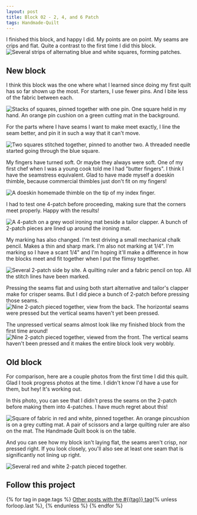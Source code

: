 ```yaml
---
layout: post
title: Block 02 - 2, 4, and 6 Patch
tags: Handmade-Quilt
---
```

I finished this block, and happy I did. My points are on point. My seams are crips and flat. Quite a contrast to the first time I did this block.
![Several strips of alternating blue and white squares, forming patches.](/images/4-patch-01.jpg)

## New block
I think this block was the one where what I learned since doing my first quilt has so far shown up the most. For starters, I use fewer pins. And I bite less of the fabric between each.

![Stacks of squares, pinned together with one pin. One square held in my hand. An orange pin cushion on a green cutting mat in the background.](/images/4-patch-02.jpg)

For the parts where I have seams I want to make meet exactly, I line the seam better, and pin it in such a way that it can't move.

![Two squares stitched together, pinned to another two. A threaded needle started going through the blue square.](/images/4-patch-03.jpg)

My fingers have turned soft. Or maybe they always were soft. One of my first chef when I was a young cook told me I had "butter fingers". I think I have the seamstress equivalent. Glad to have made myself a doeskin thimble, because commercial thimbles just don't fit on my fingers!

![A doeskin homemade thimble on the tip of my index finger.](/images/4-patch-04.jpg)

I had to test one 4-patch before proceeding, making sure that the corners meet properly. Happy with the results!

![A 4-patch on a grey wool ironing mat beside a tailor clapper. A bunch of 2-patch pieces are lined up around the ironing mat.](/images/4-patch-05.jpg)

My marking has also changed. I'm test driving a small mechanical chalk pencil. Makes a thin and sharp mark. I'm also not marking at 1/4". I'm marking so I have a scant 1/4" and I'm hoping it'll make a difference in how the blocks meet and fit together when I put the flimsy together.

![Several 2-patch side by site. A quilting ruler and a fabric pencil on top. All the stitch lines have been marked.](/images/4-patch-06.jpg)

Pressing the seams flat and using both start alternative and tailor's clapper make for crisper seams. But I did piece a bunch of 2-patch before pressing those seams.
![Nine 2-patch pieced together, view from the back. The horizontal seams were pressed but the vertical seams haven't yet been pressed.](/images/4-patch-07.jpg)

The unpressed vertical seams almost look like my finished block from the first time around!
![Nine 2-patch pieced together, viewed from the front. The vertical seams haven't been pressed and it makes the entire block look very wobbly.](/images/4-patch-08.jpg)
## Old block
For comparison, here are a couple photos from the first time I did this quilt. Glad I took progress photos at the time. I didn't know I'd have a use for them, but hey! It's working out.

In this photo, you can see that I didn't press the seams on the 2-patch before making them into 4-patches. I have much regret about this!

![Square of fabric in red and white, pinned together. An orange pincushion is on a grey cutting mat. A pair of scissors and a large quilting ruler are also on the mat. The Handmade Quilt book is on the table.](/images/4-patch-09.jpg)

And you can see how my block isn't laying flat, the seams aren't crisp, nor pressed right. If you look closely, you'll also see at least one seam that is significantly not lining up right.

![Several red and white 2-patch pieced together.](/images/4-patch-10.jpg)
## Follow this project

  {% for tag in page.tags %}
  <a class="post" href="/tag/{{tag}}">Other posts with the #{{tag}} tag</a>{% unless forloop.last %}, {% endunless %}
  {% endfor %}